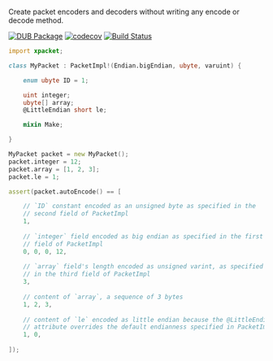 Create packet encoders and decoders without writing any encode or decode method.

[![DUB Package](https://img.shields.io/dub/v/xpacket.svg)](https://code.dlang.org/packages/xpacket)
[![codecov](https://codecov.io/gh/Kripth/xpacket/branch/master/graph/badge.svg)](https://codecov.io/gh/Kripth/xpacket)
[![Build Status](https://travis-ci.org/Kripth/xpacket.svg?branch=master)](https://travis-ci.org/Kripth/xpacket)

```d
import xpacket;

class MyPacket : PacketImpl!(Endian.bigEndian, ubyte, varuint) {

	enum ubyte ID = 1;

	uint integer;
	ubyte[] array;
	@LittleEndian short le;

	mixin Make;

}

MyPacket packet = new MyPacket();
packet.integer = 12;
packet.array = [1, 2, 3];
packet.le = 1;

assert(packet.autoEncode() == [

	// `ID` constant encoded as an unsigned byte as specified in the
	// second field of PacketImpl
	1,
	
	// `integer` field encoded as big endian as specified in the first
	// field of PacketImpl
	0, 0, 0, 12,
	
	// `array` field's length encoded as unsigned varint, as specified
	// in the third field of PacketImpl
	3,
	
	// content of `array`, a sequence of 3 bytes
	1, 2, 3,
	
	// content of `le` encoded as little endian because the @LittleEndian
	// attribute overrides the default endianness specified in PacketImpl
	1, 0,
	
]);
```